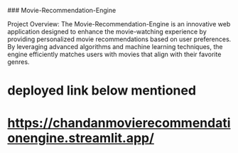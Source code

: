 ##﻿# Movie-Recommendation-Engine

Project Overview:
The Movie-Recommendation-Engine is an innovative web application designed to enhance the movie-watching experience by providing personalized movie recommendations based on user preferences. By leveraging advanced algorithms and machine learning techniques, the engine efficiently matches users with movies that align with their favorite genres.
# deployed link below mentioned 
# https://chandanmovierecommendationengine.streamlit.app/
